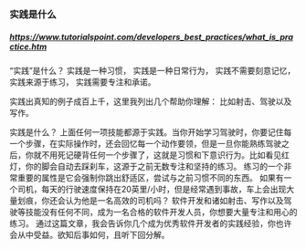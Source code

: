 ### 实践是什么 ###
##### https://www.tutorialspoint.com/developers_best_practices/what_is_practice.htm #####
“实践”是什么？
    实践是一种习惯，
    实践是一种日常行为，
    实践不需要刻意记忆，
    实践来源于练习，
    实践需要专注和承诺。

实践出真知的例子成百上千，这里我列出几个帮助你理解：
比如射击、驾驶以及写作。

实践是什么？
上面任何一项技能都源于实践。当你开始学习驾驶时，你要记住每一个步骤，在实际操作时，还会回忆每一个动作要领，但是一旦你能熟练驾驶之后，你就不用死记硬背任何一个步骤了，这就是习惯和下意识行为。比如看见红灯，你的脚会自动去踩刹车，这源于之前无数专注和坚持的练习。
练习的一个非常重要的属性是它会强制你跳出舒适区，尝试与之前习惯不同的东西。
如果有一个司机，每天的行驶速度保持在20英里/小时，但是经常遇到事故，车上会出现大量划痕，你还会认为他是一名高效的司机吗？
软件开发和诸如射击、写作以及驾驶等技能没有任何不同，成为一名合格的软件开发人员，你想要大量专注和用心的练习。
通过这篇文章，我会告诉你几个成为优秀软件开发者的实践经验，你也许会从中受益。欲知后事如何，且听下回分解。